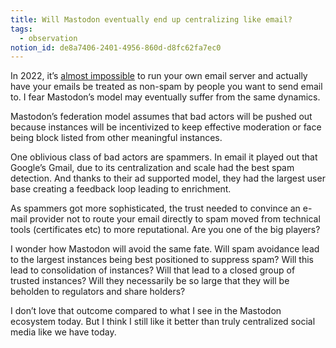 ```yaml
---
title: Will Mastodon eventually end up centralizing like email?
tags:
  - observation
notion_id: de8a7406-2401-4956-860d-d8fc62fa7ec0
---
```

In 2022, it’s [almost impossible](https://cfenollosa.com/blog/after-self-hosting-my-email-for-twenty-three-years-i-have-thrown-in-the-towel-the-oligopoly-has-won.html) to run your own email server and actually have your emails be treated as non-spam by people you want to send email to. I fear Mastodon’s model may eventually suffer from the same dynamics.

Mastodon’s federation model assumes that bad actors will be pushed out because instances will be incentivized to keep effective moderation or face being block listed from other meaningful instances.

One oblivious class of bad actors are spammers. In email it played out that Google’s Gmail, due to its centralization and scale had the best spam detection. And thanks to their ad supported model, they had the largest user base creating a feedback loop leading to enrichment.

As spammers got more sophisticated, the trust needed to convince an e-mail provider not to route your email directly to spam moved from technical tools (certificates etc) to more reputational. Are you one of the big players?

I wonder how Mastodon will avoid the same fate. Will spam avoidance lead to the largest instances being best positioned to suppress spam? Will this lead to consolidation of instances? Will that lead to a closed group of trusted instances? Will they necessarily be so large that they will be beholden to regulators and share holders?

I don’t love that outcome compared to what I see in the Mastodon ecosystem today. But I think I still like it better than truly centralized social media like we have today.
